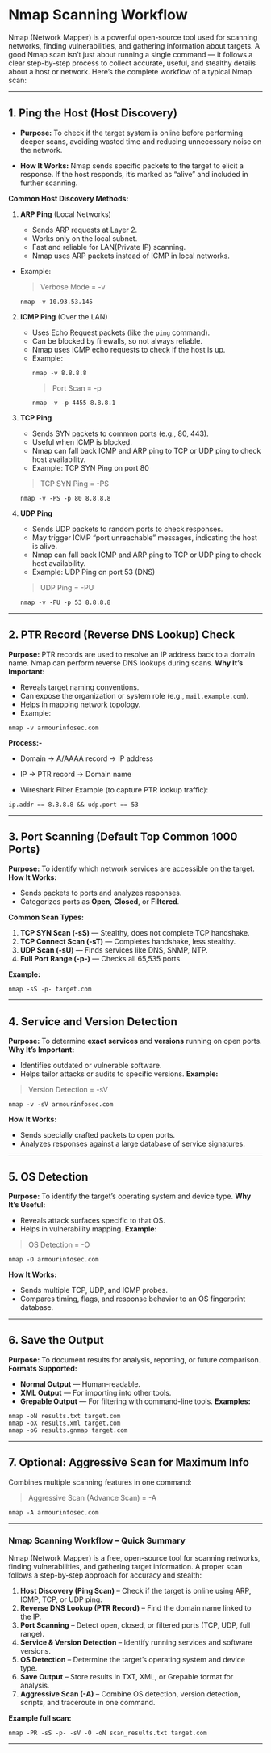 
# Nmap Scanning Workflow

Nmap (Network Mapper) is a powerful open-source tool used for scanning networks, finding vulnerabilities, and gathering information about targets. A good Nmap scan isn’t just about running a single command — it follows a clear step-by-step process to collect accurate, useful, and stealthy details about a host or network. Here’s the complete workflow of a typical Nmap scan:

---

## **1. Ping the Host (Host Discovery)**

- **Purpose:** To check if the target system is online before performing deeper scans, avoiding wasted time and reducing unnecessary noise on the network.

- **How It Works:**
Nmap sends specific packets to the target to elicit a response. If the host responds, it’s marked as “alive” and included in further scanning.

**Common Host Discovery Methods:**

1. **ARP Ping** (Local Networks)

   * Sends ARP requests at Layer 2.
   * Works only on the local subnet.
   * Fast and reliable for LAN(Private IP) scanning.
   * Nmap uses ARP packets instead of ICMP in local networks.
  * Example:
    > Verbose Mode = -v 
      ```
     nmap -v 10.93.53.145
     ```

2. **ICMP Ping** (Over the LAN)

   * Uses Echo Request packets (like the `ping` command).
   * Can be blocked by firewalls, so not always reliable.
   * Nmap uses ICMP echo requests to check if the host is up. 
   * Example:
     ```
     nmap -v 8.8.8.8
     ```
     > Port Scan = -p
     ```
     nmap -v -p 4455 8.8.8.1
     ```

3. **TCP Ping**

   * Sends SYN packets to common ports (e.g., 80, 443).
   * Useful when ICMP is blocked.
   * Nmap can fall back ICMP and ARP ping to TCP or UDP ping to check host availability.
   * Example: TCP SYN Ping on port 80
    > TCP SYN Ping = -PS
     ```
     nmap -v -PS -p 80 8.8.8.8
     ```

4. **UDP Ping**

   * Sends UDP packets to random ports to check responses.
   * May trigger ICMP “port unreachable” messages, indicating the host is alive.
   * Nmap can fall back ICMP and ARP ping to TCP or UDP ping to check host availability.
   * Example: UDP Ping on port 53 (DNS)
   > UDP Ping = -PU
     ```
     nmap -v -PU -p 53 8.8.8.8    
     ```

---

## **2. PTR Record (Reverse DNS Lookup) Check**

**Purpose:** PTR records are used to resolve an IP address back to a domain name.
Nmap can perform reverse DNS lookups during scans.
**Why It’s Important:**

* Reveals target naming conventions.
* Can expose the organization or system role (e.g., `mail.example.com`).
* Helps in mapping network topology.
* Example: 

```
nmap -v armourinfosec.com
```
**Process:-**
- Domain → A/AAAA record → IP address
- IP → PTR record → Domain name

- Wireshark Filter Example (to capture PTR lookup traffic):
```
ip.addr == 8.8.8.8 && udp.port == 53
```
---

## **3. Port Scanning (Default Top Common 1000 Ports)**

**Purpose:** To identify which network services are accessible on the target.
**How It Works:**

* Sends packets to ports and analyzes responses.
* Categorizes ports as **Open**, **Closed**, or **Filtered**.

**Common Scan Types:**

1. **TCP SYN Scan (-sS)** — Stealthy, does not complete TCP handshake.
2. **TCP Connect Scan (-sT)** — Completes handshake, less stealthy.
3. **UDP Scan (-sU)** — Finds services like DNS, SNMP, NTP.
4. **Full Port Range (-p-)** — Checks all 65,535 ports.

**Example:**
```
nmap -sS -p- target.com
```
---

## **4. Service and Version Detection**

**Purpose:** To determine **exact services** and **versions** running on open ports.
**Why It’s Important:**

* Identifies outdated or vulnerable software.
* Helps tailor attacks or audits to specific versions.
**Example:**
> Version Detection = -sV
```
nmap -v -sV armourinfosec.com
```

**How It Works:**

* Sends specially crafted packets to open ports.
* Analyzes responses against a large database of service signatures.

---

## **5. OS Detection**

**Purpose:** To identify the target’s operating system and device type.
**Why It’s Useful:**

* Reveals attack surfaces specific to that OS.
* Helps in vulnerability mapping.
**Example:**
> OS Detection = -O
```
nmap -O armourinfosec.com
```
**How It Works:**
* Sends multiple TCP, UDP, and ICMP probes.
* Compares timing, flags, and response behavior to an OS fingerprint database.

---

## **6. Save the Output**
**Purpose:** To document results for analysis, reporting, or future comparison.
**Formats Supported:**
* **Normal Output** — Human-readable.
* **XML Output** — For importing into other tools.
* **Grepable Output** — For filtering with command-line tools.
**Examples:**

```
nmap -oN results.txt target.com
nmap -oX results.xml target.com
nmap -oG results.gnmap target.com
```

---

## **7. Optional: Aggressive Scan for Maximum Info**

Combines multiple scanning features in one command:
> Aggressive Scan (Advance Scan) = -A
```
nmap -A armourinfosec.com
```
---


### **Nmap Scanning Workflow – Quick Summary**

Nmap (Network Mapper) is a free, open-source tool for scanning networks, finding vulnerabilities, and gathering target information. A proper scan follows a step-by-step approach for accuracy and stealth:

1. **Host Discovery (Ping Scan)** – Check if the target is online using ARP, ICMP, TCP, or UDP ping.
2. **Reverse DNS Lookup (PTR Record)** – Find the domain name linked to the IP.
3. **Port Scanning** – Detect open, closed, or filtered ports (TCP, UDP, full range).
4. **Service & Version Detection** – Identify running services and software versions.
5. **OS Detection** – Determine the target’s operating system and device type.
6. **Save Output** – Store results in TXT, XML, or Grepable format for analysis.
7. **Aggressive Scan (-A)** – Combine OS detection, version detection, scripts, and traceroute in one command.

**Example full scan:**

```
nmap -PR -sS -p- -sV -O -oN scan_results.txt target.com
```

---


